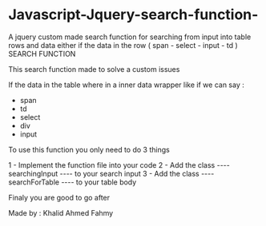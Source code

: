 # Javascript-Jquery-search-function-
A jquery custom made search function for searching from input into table rows and data either if the data in the row ( span - select - input - td )  
SEARCH FUNCTION 

This search function made to solve a custom issues 

If the data in the table where in a inner data wrapper like if we can say : 
-   span 
-   td
-   select 
-   div 
-   input 

To use this function you only need to do 3 things 

1 - Implement the function file into your code 
2 - Add the class ----       searchingInput       ----    to your search input 
3 - Add the class ----       searchForTable       ----    to your table body  

Finaly you are good to go after 



Made by : Khalid Ahmed Fahmy 

